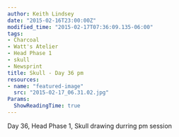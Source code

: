 ```yaml
---
author: Keith Lindsey
date: "2015-02-16T23:00:00Z"
modified_time: "2015-02-17T07:36:09.135-06:00"
tags:
- Charcoal
- Watt's Atelier
- Head Phase 1
- skull
- Newsprint
title: Skull - Day 36 pm
resources:
- name: "featured-image"
  src: "2015-02-17_06.31.02.jpg"
Params:
  ShowReadingTime: true
---
```


Day 36, Head Phase 1, Skull drawing durring pm session